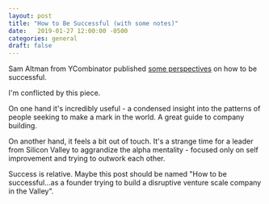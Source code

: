 ```yaml
---
layout: post
title: "How to Be Successful (with some notes)"
date:   2019-01-27 12:00:00 -0500
categories: general
draft: false
---
```


Sam Altman from YCombinator published [some perspectives](https://blog.samaltman.com/how-to-be-successful) on how to be successful. 

I'm conflicted by this piece. 

On one hand it's incredibly useful - a condensed insight into the patterns of people seeking to make a mark in the world. A great guide to company building. 

On another hand, it feels a bit out of touch. It's a strange time for a leader from Silicon Valley to aggrandize the alpha mentality - focused only on self improvement and trying to outwork each other. 

Success is relative. Maybe this post should be named "How to be successful...as a founder trying to build a disruptive venture scale company in the Valley".